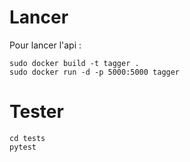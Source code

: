 # Lancer
Pour lancer l'api :
```
sudo docker build -t tagger . 
sudo docker run -d -p 5000:5000 tagger
```

# Tester

```
cd tests
pytest
```